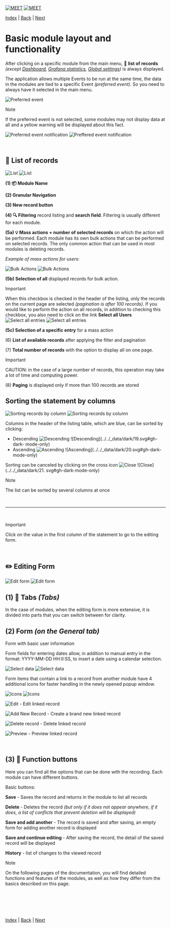 [![MEET](../../_data/MEET_H_04.svg#gh-dark-mode-only "MEET")](../../README.md#gh-dark-mode-only)
[![MEET](../../_data/MEET_H_03.svg#gh-light-mode-only "MEET")](../../README.md#gh-light-mode-only)

[Index](../README.md) | [Back](0005.md) | [Next](0007.md)


# Basic module layout and functionality
After clicking on a specific module from the main menu, 📄 **list of records** *(except [Dashboard](0002.md), [Grafana statistics](0010.md#grafana), [Global settings](0010.md))* is always displayed.

The application allows multiple Events to be run at the same time, the data in the modules are tied to a specific Event *(preferred event)*. So you need to always have it selected in the main menu.

![Preferred event](../../_data/screenshots/0014.png)

> [!NOTE]
>If the preferred event is not selected, some modules may not display data at all and a yellow warning will be displayed about this fact.
>
>![Preferred event notification](../../_data/screenshots/0015.png#gh-light-mode-only)
![Preffered event notification](../../_data/screenshots/dark/0015.png#gh-dark-mode-only)

<br />

## 📄 List of records

![List](../../_data/screenshots/0007.png#gh-light-mode-only)
![List](../../_data/screenshots/dark/0007.png#gh-dark-mode-only)

**(1) 📦 Module Name**

**(2) Granular Navigation**

**(3) New record button**

**(4) 🔍 Filtering** record listing and **search field**.
Filtering is usually different for each module.

**(5a) 💡 Mass actions + number of selected records** on which the action will be performed. Each module has its own bulk actions that can be performed on selected records. The only common action that can be used in most modules is deleting records.

*Example of mass actions for users:*

![Bulk Actions](../../_data/screenshots/0009.png#gh-light-mode-only)
![Bulk Actions](../../_data/screenshots/dark/0009.png#gh-dark-mode-only)


**(5b) Selection of all** displayed records for bulk action.
> [!IMPORTANT]
> When this checkbox is checked in the header of the listing, only the records on the current page are selected *(pagination is after 100 records)*.
If you would like to perform the action on all records, in addition to checking this checkbox, you also need to click on the link **Select all Users**
![Select all entries](../../_data/screenshots/0008.png#gh-light-mode-only)
![Select all entries](../../_data/screenshots/dark/0008.png#gh-dark-mode-only)

**(5c) Selection of a specific entry** for a mass action

(6) **List of available records** after applying the filter and pagination

(7) **Total number of records** with the option to display all on one page.
> [!IMPORTANT]
>CAUTION: in the case of a large number of records, this operation may take a lot of time and computing power.

(8) **Paging** is displayed only if more than 100 records are stored

## Sorting the statement by columns
![Sorting records by column](../../_data/screenshots/0020.png#gh-light-mode-only)
![Sorting records by column](../../_data/screenshots/dark/0020.png#gh-dark-mode-only)

Columns in the header of the listing table, which are blue, can be sorted by clicking:
- Descending ![Descending](../../_data/19.svg#gh-light-mode-only) ![Descending](../../_data/dark/19.svg#gh-dark- mode-only)
- Ascending ![Ascending](../../_data/20.svg#gh-light-mode-only) ![Ascending](../../_data/dark/20.svg#gh-dark- mode-only)

Sorting can be canceled by clicking on the cross icon ![Close](../../_data/21.svg#gh-light-mode-only) ![Close](../../_data/dark/21. svg#gh-dark-mode-only)

> [!NOTE]
> The list can be sorted by several columns at once

<br />

---
<br />

> [!IMPORTANT]
> Click on the value in the first column of the statement to go to the editing form.

<br />

## ✏️ Editing Form

![Edit form](../../_data/screenshots/0010.png#gh-light-mode-only)
![Edit form](../../_data/screenshots/dark/0010.png#gh-dark-mode-only)

## **(1) 🔖 Tabs** *(Tabs)*
In the case of modules, when the editing form is more extensive, it is divided into parts that you can switch between for clarity.

## **(2) Form** *(on the General tab)*
Form with basic user information

Form fields for entering dates allow, in addition to manual entry in the format: YYYY-MM-DD HH:II:SS, to insert a date using a calendar selection.

![Select data](../../_data/screenshots/0016.png#gh-light-mode-only)
![Select data](../../_data/screenshots/dark/0016.png#gh-dark-mode-only)


Form items that contain a link to a record from another module have 4 additional icons for faster handling in the newly opened popup window.

![Icons](../../_data/screenshots/0017.png#gh-light-mode-only)
![Icons](../../_data/screenshots/dark/0017.png#gh-dark-mode-only)


![Edit](../../_data/13.svg) - Edit linked record

![Add New Record](../../_data/14.svg) - Create a brand new linked record

![Delete record](../../_data/15.svg) - Delete linked record

![Preview](../../_data/16.svg) - Preview linked record

<br />


## **(3) 💎 Function buttons**
Here you can find all the options that can be done with the recording. Each module can have different buttons.

Basic buttons:

**Save** - Saves the record and returns in the module to list all records

**Delete** - Deletes the record *(but only if it does not appear anywhere, if it does, a list of conflicts that prevent deletion will be displayed)*

**Save and add another** - The record is saved and after saving, an empty form for adding another record is displayed

**Save and continue editing** - After saving the record, the detail of the saved record will be displayed


**History** - list of changes to the viewed record

> [!NOTE]
> On the following pages of the documentation, you will find detailed functions and features of the modules, as well as how they differ from the basics described on this page.

<br /><br />
---
[Index](../README.md) | [Back](0005.md) | [Next](0007.md)